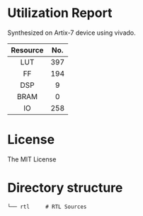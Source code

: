 # Utilization Report
Synthesized on Artix-7 device using vivado.

|Resource| No.|
|:---:|:---:|
|LUT|397|
|FF|194|
|DSP|9|
|BRAM|0|
|IO|258|

# License
The MIT License

# Directory structure

    └── rtl     # RTL Sources
